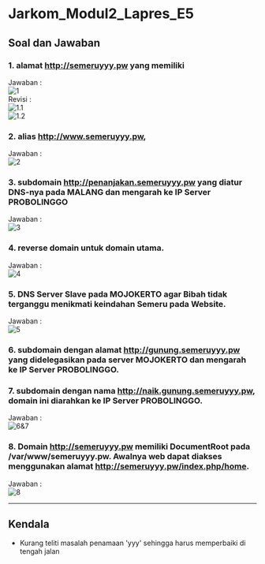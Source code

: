 # Jarkom_Modul2_Lapres_E5
## Soal dan Jawaban
### 1. alamat http://semeruyyy.pw yang memiliki  
Jawaban :     
![1](jawaban/1.JPG)  
Revisi :  
![1.1](jawaban/1.1.JPG)  
![1.2](jawaban/1.2.JPG)  
### 2. alias http://www.semeruyyy.pw,  
Jawaban :     
![2](jawaban/2.JPG)  
### 3. subdomain http://penanjakan.semeruyyy.pw yang diatur DNS-nya pada MALANG dan mengarah ke IP Server PROBOLINGGO  
Jawaban :     
![3](jawaban/3.JPG)  
### 4. reverse domain untuk domain utama.  
Jawaban :     
![4](jawaban/4.JPG)  
### 5. DNS Server Slave pada MOJOKERTO agar Bibah tidak terganggu menikmati keindahan Semeru pada Website.  
Jawaban :     
![5](jawaban/5.JPG)  
### 6. subdomain dengan alamat http://gunung.semeruyyy.pw yang didelegasikan pada server MOJOKERTO dan mengarah ke IP Server PROBOLINGGO.  
### 7. subdomain dengan nama http://naik.gunung.semeruyyy.pw, domain ini diarahkan ke IP Server PROBOLINGGO.  
Jawaban :     
![6&7](jawaban/6&7.JPG)  
### 8. Domain http://semeruyyy.pw memiliki DocumentRoot pada /var/www/semeruyyy.pw. Awalnya web dapat diakses menggunakan alamat http://semeruyyy.pw/index.php/home.  
Jawaban :     
![8](jawaban/8.JPG)  

---
## Kendala
- Kurang teliti masalah penamaan 'yyy' sehingga harus memperbaiki di tengah jalan
